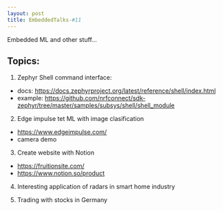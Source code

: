 ```yaml
---
layout: post
title: EmbeddedTalks-#11
---
```


Embedded ML and other stuff...

## Topics:  

1. Zephyr Shell command interface:
  * docs: https://docs.zephyrproject.org/latest/reference/shell/index.html
  * example: https://github.com/nrfconnect/sdk-zephyr/tree/master/samples/subsys/shell/shell_module

2. Edge impulse tet ML with image clasification
  * https://www.edgeimpulse.com/
  * camera demo

3. Create website with Notion
  * https://fruitionsite.com/
  * https://www.notion.so/product
  
4. Interesting application of radars in smart home industry

5. Trading with stocks in Germany
